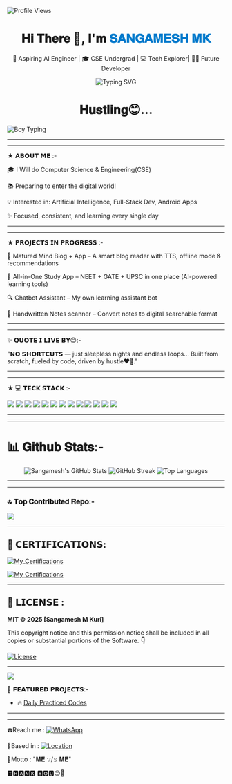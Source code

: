 ![Profile Views](https://komarev.com/ghpvc/?username=Sangamesh-star&color=red&style=flat-square)


<h1 align="center">𝐇𝐢 𝐓𝐡𝐞𝐫𝐞 👋, 𝐈'𝐦 <span style="color:#007acc">𝐒𝐀𝐍𝐆𝐀𝐌𝐄𝐒𝐇 𝐌𝐊</span></h1> <p align="center"> 🚀 Aspiring AI Engineer | 🎓 CSE Undergrad | 💻 Tech Explorer| 👨‍💻 Future Developer<br></p> <p align="center"> <img
src="https://readme-typing-svg.herokuapp.com?font=Fira+Code&duration=2000&pause=1000&center=true&width=435&lines=Learning+Python+%7C+AI+%7C+App+Dev;Never+stop+learning+%F0%9F%92%AA" alt="Typing SVG" /> </p> 


<h1 align="center">𝐇𝐮𝐬𝐭𝐥𝐢𝐧𝐠😊...</span></h1>

![Boy Typing](https://media.giphy.com/media/qgQUggAC3Pfv687qPC/giphy.gif)


---
___
★ 𝗔𝗕𝗢𝗨𝗧 𝗠𝗘 :-

🎓 I Will do Computer Science & Engineering(CSE)<br> 

📚 Preparing to enter the digital world! <br> 

💡 Interested in: Artificial Intelligence, Full-Stack Dev, Android Apps<br> 

✨ Focused, consistent, and learning every single day<br>

---
___
★ 𝗣𝗥𝗢𝗝𝗘𝗖𝗧𝗦 𝗜𝗡 𝗣𝗥𝗢𝗚𝗥𝗘𝗦𝗦 :-

🧠  Matured Mind Blog + App  – A smart blog reader with TTS, offline mode & recommendations  <br> 

📘   All-in-One Study App  – NEET + GATE + UPSC in one place (AI-powered learning tools)  <br> 

🔍  Chatbot Assistant – My own learning assistant bot  <br>  

📖   Handwritten Notes scanner – Convert notes to digital searchable format<br>

---
___

✨ 𝗤𝗨𝗢𝗧𝗘 𝗜 𝗟𝗜𝗩𝗘 𝗕𝗬😊:-

"𝗡𝗢 𝗦𝗛𝗢𝗥𝗧𝗖𝗨𝗧𝗦 — just sleepless nights and endless loops...
Built from scratch, fueled by code, driven by hustle❤️‍🔥."

---
___



★ 💻 𝗧𝗘𝗖𝗞 𝗦𝗧𝗔𝗖𝗞 :-

<p align="left">
  <!-- Programming Languages -->
  <img src="https://img.shields.io/badge/Python-3776AB?style=for-the-badge&logo=python&logoColor=white"/>
  <img src="https://img.shields.io/badge/C-00599C?style=for-the-badge&logo=c&logoColor=white"/>
  <img src="https://img.shields.io/badge/C++-00599C?style=for-the-badge&logo=c%2B%2B&logoColor=white"/>
  <img src="https://img.shields.io/badge/Java-007396?style=for-the-badge&logo=java&logoColor=white"/>
  <img src="https://img.shields.io/badge/JavaScript-F7DF1E?style=for-the-badge&logo=javascript&logoColor=black"/>

  <!-- DSA -->
  <img src="https://img.shields.io/badge/DSA-C,%20Java,%20JS-blue?style=for-the-badge"/>

  <!-- Frameworks & Tools -->
  <img src="https://img.shields.io/badge/Django-092E20?style=for-the-badge&logo=django&logoColor=white"/>
  <img src="https://img.shields.io/badge/GenAI-06B6D4?style=for-the-badge&logo=openai&logoColor=white"/>
  <img src="https://img.shields.io/badge/BCI(Brain_Computer_Interface)-4B0082?style=for-the-badge"/>
  <img src="https://img.shields.io/badge/AI-000000?style=for-the-badge&logo=artificial-intelligence&logoColor=white"/>
  <img src="https://img.shields.io/badge/ML-FF6F00?style=for-the-badge&logo=python&logoColor=white"/>
  <img src="https://img.shields.io/badge/Data%20Science-29465B?style=for-the-badge&logo=data&logoColor=white"/>

  <!-- Embedded Systems -->
  <img src="https://img.shields.io/badge/Arduino-00979D?style=for-the-badge&logo=arduino&logoColor=white"/>
</p>

---
___

# 📊 𝐆𝐢𝐭𝐡𝐮𝐛 𝐒𝐭𝐚𝐭𝐬:-

<div align="center">

<!-- GitHub Stats Card -->
<img src="https://github-readme-stats.vercel.app/api?username=Sangamesh-star&count_private=true&show_icons=true&show=reviews,prs_merged&theme=default&rank_icon=percentile&hide_border=true&cache_seconds=60" alt="Sangamesh's GitHub Stats"/>

<!-- GitHub Streak Card -->
<img src="https://streak-stats.demolab.com?user=Sangamesh-star&theme=default&hide_border=true&date_format=M%20j%5B%2C%20Y%5D" alt="GitHub Streak" />

<!-- Top Languages Card -->
<img src="https://github-readme-stats.vercel.app/api/top-langs/?username=Sangamesh-star&layout=compact&langs_count=8&theme=default&hide_border=true&cache_seconds=60" alt="Top Languages" />

</div>


---
___

### 🔝 𝐓𝐨𝐩 𝐂𝐨𝐧𝐭𝐫𝐢𝐛𝐮𝐭𝐞𝐝 𝐑𝐞𝐩𝐨:-
![](https://github-contributor-stats.vercel.app/api?username=Sangamesh-star&limit=5&theme=dark&combine_all_yearly_contributions=true)

---

## 🎴 𝗖𝗘𝗥𝗧𝗜𝗙𝗜𝗖𝗔𝗧𝗜𝗢𝗡𝗦:

[![My_Certifications](https://img.shields.io/badge/My__Certifications-✔️-blueviolet?style=for-the-badge&logo=awesomelists)](https://github.com/Sangamesh-star/My_Certifications/tree/main)

[![My_Certifications](https://img.shields.io/badge/My_Certifications-blue?style=for-the-badge&logo=github)](https://github.com/Sangamesh-star/My_Certifications/tree/main)

---
## 📜 𝗟𝗜𝗖𝗘𝗡𝗦𝗘 :  
**MIT © 2025 [Sangamesh M Kuri]**  

This copyright notice and this permission notice shall be included in all copies or substantial portions of the Software.
👇

[![License](https://img.shields.io/badge/License-MIT-green.svg)](LICENSE.md)


___

[![](https://visitcount.itsvg.in/api?id=Sangamesh-star&icon=0&color=0)](https://visitcount.itsvg.in)

📌 𝗙𝗘𝗔𝗧𝗨𝗥𝗘𝗗 𝗣𝗥𝗢𝗝𝗘𝗖𝗧𝗦:-
- 🔥 [Daily Practiced Codes](https://github.com/sangamesh-star/Daily_practiced_codes.py) 


---
___

☎️Reach me : [![WhatsApp](https://img.shields.io/badge/Chat%20on-WhatsApp-25D366?style=for-the-badge&logo=whatsapp&logoColor=white)](https://wa.me/917019880436)

📍Based in : [![Location](https://img.shields.io/badge/📍%20Location-blue?style=for-the-badge)](https://www.google.com/maps/place/Hungund,+Bagalkot,+Karnataka,+India)

🧠Motto    : "𝐌𝐄 𝚟/𝚜 𝐌𝐄"

🆃︎🅷︎🅰︎🅽︎🅺︎ 🆈︎🅾︎🆄😊🙏

